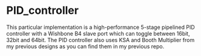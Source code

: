 # PID_controller
This particular implementation is a high-performance 5-stage pipelined PID controller with a Wishbone B4 slave port which can toggle between 16bit, 32bit and 64bit. The PID controller also uses KSA and Booth Multiplier from my previous designs as you can find them in my previous repo.        

